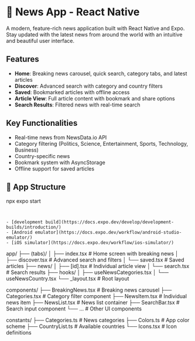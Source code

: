 # 📰 News App - React Native

A modern, feature-rich news application built with React Native and Expo. Stay updated with the latest news from around the world with an intuitive and beautiful user interface.


## Features  
- **Home**: Breaking news carousel, quick search, category tabs, and latest articles 
- **Discover**: Advanced search with category and country filters 
- **Saved**: Bookmarked articles with offline access 
- **Article View**: Full article content with bookmark and share options 
- **Search Results**: Filtered news with real-time search  

## Key Functionalities  
- Real-time news from NewsData.io API 
- Category filtering (Politics, Science, Entertainment, Sports, Technology, Business) 
- Country-specific news 
- Bookmark system with AsyncStorage 
- Offline support for saved articles

## 📱 App Structure

   npx expo start
   ```


- [development build](https://docs.expo.dev/develop/development-builds/introduction/)
- [Android emulator](https://docs.expo.dev/workflow/android-studio-emulator/)
- [iOS simulator](https://docs.expo.dev/workflow/ios-simulator/)
```
app/
├── (tabs)/
│   ├── index.tsx          # Home screen with breaking news
│   ├── discover.tsx       # Advanced search and filters
│   └── saved.tsx          # Saved articles
├── news/
│   ├── [id].tsx          # Individual article view
│   └── search.tsx        # Search results
├── hooks/
│   ├── useNewsCategories.tsx
│   └── useNewsCountry.tsx
└── _layout.tsx           # Root layout

components/
├── BreakingNews.tsx      # Breaking news carousel
├── Categories.tsx        # Category filter component
├── NewsItem.tsx          # Individual news item
├── NewsList.tsx          # News list container
├── SearchBar.tsx         # Search input component
└── ...                   # Other UI components

constants/
├── Categories.ts         # News categories
├── Colors.ts            # App color scheme
├── CountryList.ts       # Available countries
└── Icons.tsx            # Icon definitions
```




